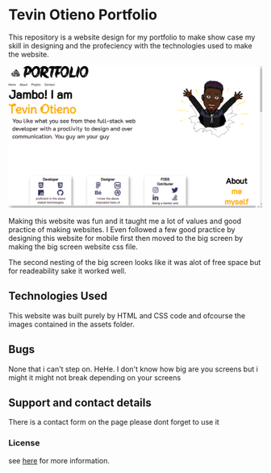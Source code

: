 # Tevin Otieno Portfolio

This repository is a website design for my portfolio to make show case my skill in designing and the profeciency with the technologies used to make the website.

![Portfolio design](./assets/Screenshot%20from%202021-08-29%2023-32-08.png)

Making this website was fun and it taught me a lot of values and good practice of making websites. I Even followed a few good practice by designing this website for mobile first then moved to the big screen by making the big screen website css file.

The second nesting of the big screen looks like it was alot of free space but for readeability sake it worked well.

## Technologies Used

This website was built purely by HTML and CSS code and ofcourse the images contained in the assets folder.

## Bugs

None that i can't step on. HeHe. I don't know how big are you screens but i might it might not break depending on your screens

## Support and contact details

There is a contact form on the page please dont forget to use it

### License

see [here](LICENSE) for more information.
